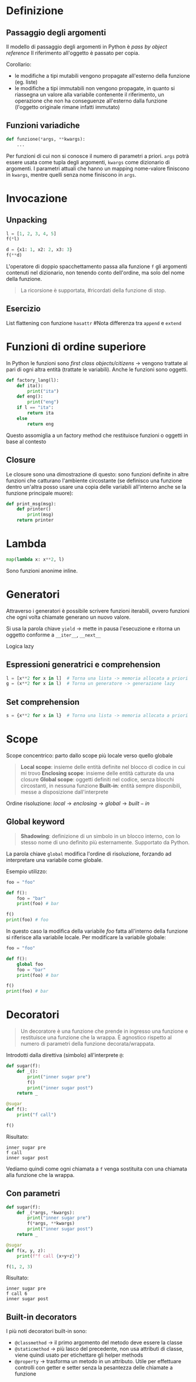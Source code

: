 # Definizione
## Passaggio degli argomenti
Il modello di passaggio degli argomenti in Python è *pass by object reference*
Il riferimento all'oggetto è passato per copia.

Corollario:
- le modifiche a tipi mutabili vengono propagate all'esterno della funzione (eg. liste)
- le modifiche a tipi immutabili non vengono propagate, in quanto si riassegna un valore alla variabile contenente il riferimento, un operazione che non ha conseguenze all'esterno dalla funzione (l'oggetto originale rimane infatti immutato)

## Funzioni variadiche
```python
def funzione(*args, **kwargs):
	...
```

Per funzioni di cui non si conosce il numero di parametri a priori.
`args` potrà essere usata come tupla degli argomenti, `kwargs` come dizionario di argomenti.
I parametri attuali che hanno un mapping nome-valore finiscono in `kwargs`, mentre quelli senza nome finiscono in `args`.

# Invocazione
## Unpacking
```python
l = [1, 2, 3, 4, 5]
f(*l)
```

```python
d = {x1: 1, x2: 2, x3: 3}
f(**d)
```
L'operatore di doppio spacchettamento passa alla funzione `f` gli argomenti contenuti nel dizionario, non tenendo conto dell'ordine, ma solo del nome della funzione.

> La ricorsione è supportata, #ricordati della funzione di stop.

## Esercizio
List flattening con funzione `hasattr`
#Nota differenza tra `append` e `extend`

# Funzioni di ordine superiore
In Python le funzioni sono *first class objects/citizens* -> vengono trattate al pari di ogni altra entità (trattate le variabili). Anche le funzioni sono oggetti.

```python
def factory_lang(l):
	def ita():
		print("ita")
	def eng():
		print("eng")
	if l == "ita":
		return ita
	else
		return eng
```
Questo assomiglia a un factory method che restituisce funzioni o oggetti in base al contesto

## Closure
Le closure sono una dimostrazione di questo: sono funzioni definite in altre funzioni che catturano l'ambiente circostante (se definisco una funzione dentro un'altra posso usare una copia delle variabili all'interno anche se la funzione principale muore):
```python
def print_msg(msg):
	def printer()
		print(msg)
	return printer
```

# Lambda
```python
map(lambda x: x**2, l)
```

Sono funzioni anonime inline.

# Generatori
Attraverso i generatori è possibile scrivere funzioni iterabili, ovvero funzioni che ogni volta chiamate generano un nuovo valore.

Si usa la parola chiave `yield` -> mette in pausa l'esecuzione e ritorna un oggetto conforme a `__iter__`, `__next__`

Logica lazy

## Espressioni generatrici e comprehension
```python
l = [x**2 for x in l]  # Torna una lista -> memoria allocata a priori
g = (x**2 for x in l)  # Torna un generatore -> generazione lazy
```

## Set comprehension
```python
s = {x**2 for x in l}  # Torna una lista -> memoria allocata a priori
```

# Scope
Scope concentrico: parto dallo scope più locale verso quello globale

>**Local scope**: insieme delle entità definite nel blocco di codice in cui mi trovo
>**Enclosing scope**: insieme delle entità catturate da una closure
>**Global scope**: oggetti definiti nel codice, senza blocchi circostanti, in nessuna funzione
>**Built-in**: entità sempre disponibili, messe a disposizione dall'interprete

Ordine risoluzione: $local \to enclosing \to global \to built-in$

## Global keyword
>**Shadowing**: definizione di un simbolo in un blocco interno, con lo stesso nome di uno definito più esternamente. Supportato da Python.

La parola chiave `global` modifica l'ordine di risoluzione, forzando ad interpretare una variabile come globale.

Esempio utilizzo:
```python
foo = "foo"

def f():
	foo = "bar"
	print(foo) # bar

f()
print(foo) # foo
```

In questo caso la modifica della variabile *foo* fatta all'interno della funzione si riferisce alla variabile locale. Per modificare la variabile globale:
```python
foo = "foo"

def f():
	global foo
	foo = "bar"
	print(foo) # bar

f()
print(foo) # bar
```
# Decoratori
> Un decoratore è una funzione che prende in ingresso una funzione e restituisce una funzione che la wrappa. È agnostico rispetto al numero di parametri della funzione decorata/wrappata.

Introdotti dalla direttiva (simbolo) all'interprete `@`:
```python
def sugar(f):
	def _():
		print("inner sugar pre")
		f()
		print("inner sugar post")
	return _

@sugar
def f():
	print("f call")

f()
```

Risultato:
```
inner sugar pre
f call
inner sugar post
```

Vediamo quindi come ogni chiamata a `f` venga sostituita con una chiamata alla funzione che la wrappa.

## Con parametri
```python
def sugar(f):
	def _(*args, *kwargs):
		print("inner sugar pre")
		f(*args, **kwargs)
		print("inner sugar post")
	return _

@sugar
def f(x, y, z):
	print(f"f call {x+y+z}")

f(1, 2, 3)
```

Risultato:
```
inner sugar pre
f call 6
inner sugar post
```

## Built-in decorators
I più noti decoratori built-in sono:
- `@classmethod` -> il primo argomento del metodo deve essere la classe
- `@staticmethod` -> più lasco del precedente, non usa attributi di classe, viene quindi usato per etichettare gli helper methods
- `@property` -> trasforma un metodo in un attributo. Utile per effettuare controlli con getter e setter senza la pesantezza delle chiamate a funzione
